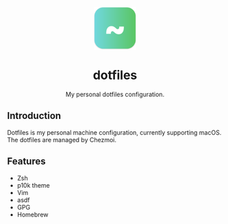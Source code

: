 <p align="center">
  <img width=100 height=100 alt="Screenshot" src="docs/icon.svg">
</p>
<div align="center">
  <h1>dotfiles</h1>
  <p>My personal dotfiles configuration.</p>
</div>

## Introduction

Dotfiles is my personal machine configuration, currently supporting macOS. The dotfiles are managed by Chezmoi.

## Features

- Zsh
- p10k theme
- Vim
- asdf
- GPG
- Homebrew
